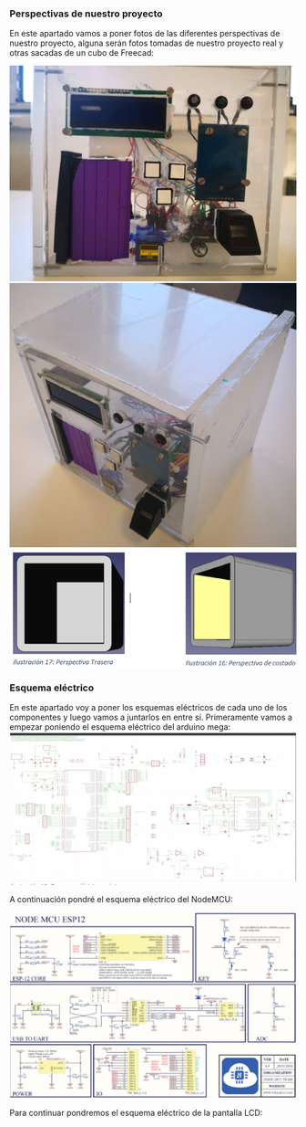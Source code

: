 ### Perspectivas de nuestro proyecto
En este apartado vamos a poner fotos de las diferentes perspectivas de nuestro proyecto, alguna serán fotos tomadas de nuestro proyecto real y otras sacadas de un cubo de Freecad:

![](https://raw.githubusercontent.com/Jon123456789-cmd/Control-de-acceso-con-base-de-datos/master/imagenes/IMG_20200207_155804.jpg)
![](https://raw.githubusercontent.com/Jon123456789-cmd/Control-de-acceso-con-base-de-datos/master/imagenes/IMG_20200207_155903.jpg)
![](https://raw.githubusercontent.com/Jon123456789-cmd/Control-de-acceso-con-base-de-datos/master/imagenes/ggg.png)

### Esquema eléctrico
En este apartado voy a poner los esquemas eléctricos de cada uno de los componentes y luego vamos a juntarlos en entre sí. Primeramente vamos a empezar poniendo el esquema eléctrico del arduino mega:
![](https://raw.githubusercontent.com/Jon123456789-cmd/Control-de-acceso-con-base-de-datos/master/imagenes/esquema%201.png)

A continuación pondré el esquema eléctrico del NodeMCU:


![](https://raw.githubusercontent.com/Jon123456789-cmd/Control-de-acceso-con-base-de-datos/master/imagenes/esquema%202.png)

Para continuar pondremos el esquema eléctrico de la pantalla LCD:



